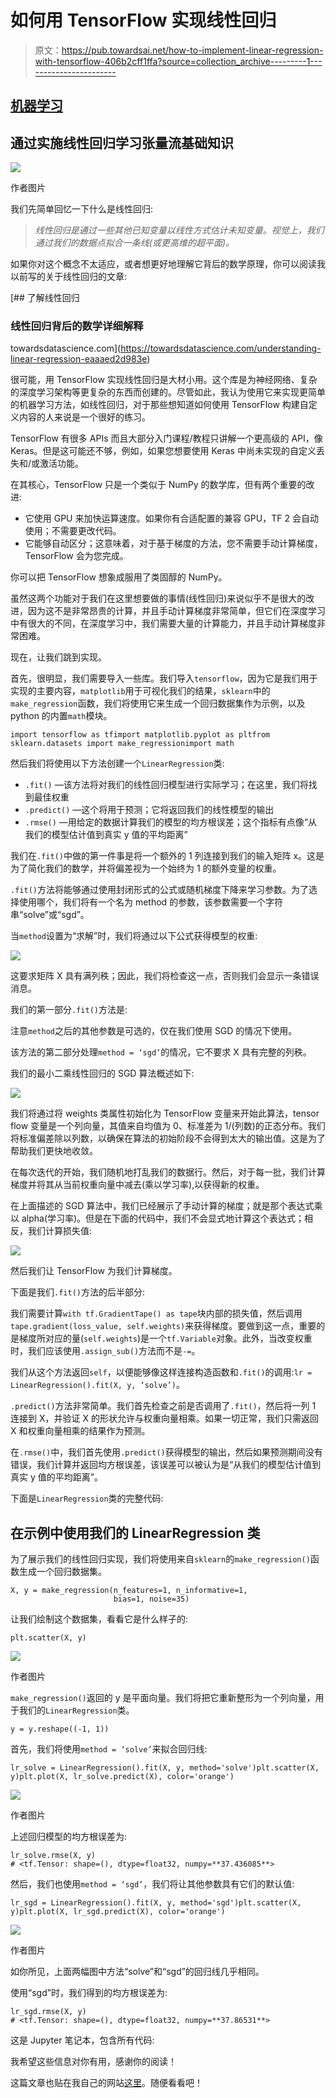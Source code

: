 # 如何用 TensorFlow 实现线性回归

> 原文：<https://pub.towardsai.net/how-to-implement-linear-regression-with-tensorflow-406b2cff1ffa?source=collection_archive---------1----------------------->

## [机器学习](https://towardsai.net/p/category/machine-learning)

## 通过实施线性回归学习张量流基础知识

![](img/e4fed6ac834c416e2f4f11db9671f5ca.png)

作者图片

我们先简单回忆一下什么是线性回归:

> *线性回归是通过一些其他已知变量以线性方式估计未知变量。视觉上，我们通过我们的数据点拟合一条线(或更高维的超平面)。*

如果你对这个概念不太适应，或者想更好地理解它背后的数学原理，你可以阅读我以前写的关于线性回归的文章:

[](https://towardsdatascience.com/understanding-linear-regression-eaaaed2d983e) [## 了解线性回归

### 线性回归背后的数学详细解释

towardsdatascience.com](https://towardsdatascience.com/understanding-linear-regression-eaaaed2d983e) 

很可能，用 TensorFlow 实现线性回归是大材小用。这个库是为神经网络、复杂的深度学习架构等更复杂的东西而创建的。尽管如此，我认为使用它来实现更简单的机器学习方法，如线性回归，对于那些想知道如何使用 TensorFlow 构建自定义内容的人来说是一个很好的练习。

TensorFlow 有很多 APIs 而且大部分入门课程/教程只讲解一个更高级的 API，像 Keras。但是这可能还不够，例如，如果您想要使用 Keras 中尚未实现的自定义丢失和/或激活功能。

在其核心，TensorFlow 只是一个类似于 NumPy 的数学库，但有两个重要的改进:

*   它使用 GPU 来加快运算速度。如果你有合适配置的兼容 GPU，TF 2 会自动使用；不需要更改代码。
*   它能够自动区分；这意味着，对于基于梯度的方法，您不需要手动计算梯度，TensorFlow 会为您完成。

你可以把 TensorFlow 想象成服用了类固醇的 NumPy。

虽然这两个功能对于我们在这里想要做的事情(线性回归)来说似乎不是很大的改进，因为这不是非常昂贵的计算，并且手动计算梯度非常简单，但它们在深度学习中有很大的不同，在深度学习中，我们需要大量的计算能力，并且手动计算梯度非常困难。

现在，让我们跳到实现。

首先，很明显，我们需要导入一些库。我们导入`tensorflow`，因为它是我们用于实现的主要内容，`matplotlib`用于可视化我们的结果，`sklearn`中的`make_regression`函数，我们将使用它来生成一个回归数据集作为示例，以及 python 的内置`math`模块。

```
import tensorflow as tfimport matplotlib.pyplot as pltfrom sklearn.datasets import make_regressionimport math
```

然后我们将使用以下方法创建一个`LinearRegression`类:

*   `.fit()` —该方法将对我们的线性回归模型进行实际学习；在这里，我们将找到最佳权重
*   `.predict()` —这个将用于预测；它将返回我们的线性模型的输出
*   `.rmse()` —用给定的数据计算我们的模型的均方根误差；这个指标有点像“从我们的模型估计值到真实 y 值的平均距离”

我们在`.fit()`中做的第一件事是将一个额外的 1 列连接到我们的输入矩阵 x。这是为了简化我们的数学，并将偏差视为一个始终为 1 的额外变量的权重。

`.fit()`方法将能够通过使用封闭形式的公式或随机梯度下降来学习参数。为了选择使用哪个，我们将有一个名为 method 的参数，该参数需要一个字符串“solve”或“sgd”。

当`method`设置为“求解”时，我们将通过以下公式获得模型的权重:

![](img/81cf1575b2c991ff9ababd19c7e41831.png)

这要求矩阵 X 具有满列秩；因此，我们将检查这一点，否则我们会显示一条错误消息。

我们的第一部分`.fit()`方法是:

注意`method`之后的其他参数是可选的，仅在我们使用 SGD 的情况下使用。

该方法的第二部分处理`method = ‘sgd’`的情况，它不要求 X 具有完整的列秩。

我们的最小二乘线性回归的 SGD 算法概述如下:

![](img/10ce771fffe67668a5488a8a04325a4e.png)

我们将通过将 weights 类属性初始化为 TensorFlow 变量来开始此算法，tensor flow 变量是一个列向量，其值来自均值为 0、标准差为 1/(列数)的正态分布。我们将标准偏差除以列数，以确保在算法的初始阶段不会得到太大的输出值。这是为了帮助我们更快地收敛。

在每次迭代的开始，我们随机地打乱我们的数据行。然后，对于每一批，我们计算梯度并将其从当前权重向量中减去(乘以学习率),以获得新的权重。

在上面描述的 SGD 算法中，我们已经展示了手动计算的梯度；就是那个表达式乘以 alpha(学习率)。但是在下面的代码中，我们不会显式地计算这个表达式；相反，我们计算损失值:

![](img/8db44ab9d7f8802d462587b9257bc9e4.png)

然后我们让 TensorFlow 为我们计算梯度。

下面是我们`.fit()`方法的后半部分:

我们需要计算`with tf.GradientTape() as tape`块内部的损失值，然后调用`tape.gradient(loss_value, self.weights)`来获得梯度。要做到这一点，重要的是梯度所对应的量(`self.weights`)是一个`tf.Variable`对象。此外，当改变权重时，我们应该使用`.assign_sub()`方法而不是`-=`。

我们从这个方法返回`self`，以便能够像这样连接构造函数和`.fit()`的调用:`lr = LinearRegression().fit(X, y, ‘solve’)`。

`.predict()`方法非常简单。我们首先检查之前是否调用了`.fit()`，然后将一列 1 连接到 X，并验证 X 的形状允许与权重向量相乘。如果一切正常，我们只需返回 X 和权重向量相乘的结果作为预测。

在`.rmse()`中，我们首先使用`.predict()`获得模型的输出，然后如果预测期间没有错误，我们计算并返回均方根误差，该误差可以被认为是“从我们的模型估计值到真实 y 值的平均距离”。

下面是`LinearRegression`类的完整代码:

## 在示例中使用我们的 LinearRegression 类

为了展示我们的线性回归实现，我们将使用来自`sklearn`的`make_regression()`函数生成一个回归数据集。

```
X, y = make_regression(n_features=1, n_informative=1,
                       bias=1, noise=35)
```

让我们绘制这个数据集，看看它是什么样子的:

```
plt.scatter(X, y)
```

![](img/ccad00cd2a595bbabf30ab0919f81a77.png)

作者图片

`make_regression()`返回的 y 是平面向量。我们将把它重新整形为一个列向量，用于我们的`LinearRegression`类。

```
y = y.reshape((-1, 1))
```

首先，我们将使用`method = ‘solve’`来拟合回归线:

```
lr_solve = LinearRegression().fit(X, y, method='solve')plt.scatter(X, y)plt.plot(X, lr_solve.predict(X), color='orange')
```

![](img/80dfd0e1e3eda8bf0e554b559f3bd70d.png)

作者图片

上述回归模型的均方根误差为:

```
lr_solve.rmse(X, y)
# <tf.Tensor: shape=(), dtype=float32, numpy=**37.436085**>
```

然后，我们也使用`method = ‘sgd’`，我们将让其他参数具有它们的默认值:

```
lr_sgd = LinearRegression().fit(X, y, method='sgd')plt.scatter(X, y)plt.plot(X, lr_sgd.predict(X), color='orange')
```

![](img/7c82a28233a863c9c069d54701429b3f.png)

作者图片

如你所见，上面两幅图中方法“solve”和“sgd”的回归线几乎相同。

使用“sgd”时，我们得到的均方根误差为:

```
lr_sgd.rmse(X, y)
# <tf.Tensor: shape=(), dtype=float32, numpy=**37.86531**>
```

这是 Jupyter 笔记本，包含所有代码:

我希望这些信息对你有用，感谢你的阅读！

这篇文章也贴在我自己的网站[这里](https://www.nablasquared.com/how-to-implement-linear-regression-with-tensorflow/)。随便看看吧！